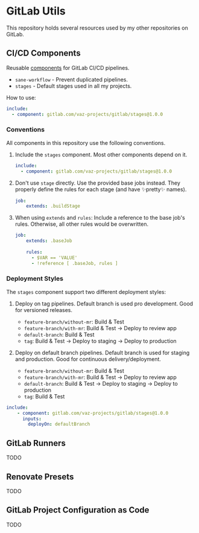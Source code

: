 # GitLab Utils
This repository holds several resources used by my other repositories on GitLab.


## CI/CD Components
Reusable [components](https://docs.gitlab.com/ee/ci/components/) for GitLab CI/CD pipelines.

- `sane-workflow` - Prevent duplicated pipelines.
- `stages` - Default stages used in all my projects.

How to use:
```yaml
include:
  - component: gitlab.com/vaz-projects/gitlab/stages@1.0.0
```

### Conventions
All components in this repository use the following conventions.

1. Include the `stages` component. Most other components depend on it.
    ``` yaml
    include:
      - component: gitlab.com/vaz-projects/gitlab/stages@1.0.0
    ```

1. Don't use `stage` directly. Use the provided base jobs instead. They properly define the rules for each stage (and have ✨pretty✨ names).
    ``` yaml
    job:
        extends: .buildStage
    ```

1. When using `extends` and `rules`: Include a reference to the base job's rules. Otherwise, all other rules would be overwritten.
    ``` yaml
    job:
        extends: .baseJob
        
        rules:
          - $VAR == 'VALUE'
          - !reference [ .baseJob, rules ]
    ```


### Deployment Styles
The `stages` component support two different deployment styles:

1. Deploy on tag pipelines. Default branch is used pro development. Good for versioned releases.
    - `feature-branch/without-mr`: Build & Test
    - `feature-branch/with-mr`: Build & Test -> Deploy to review app
    - `default-branch`: Build & Test
    - `tag`: Build & Test -> Deploy to staging -> Deploy to production
    
1. Deploy on default branch pipelines. Default branch is used for staging and production. Good for continuous delivery/deployment.
    - `feature-branch/without-mr`: Build & Test
    - `feature-branch/with-mr`: Build & Test -> Deploy to review app
    - `default-branch`: Build & Test -> Deploy to staging -> Deploy to production
    - `tag`: Build & Test

``` yaml
include:
    - component: gitlab.com/vaz-projects/gitlab/stages@1.0.0
      inputs:
        deployOn: defaultBranch
```


## GitLab Runners
TODO


## Renovate Presets
TODO


## GitLab Project Configuration as Code
TODO